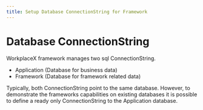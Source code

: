 ```yaml
---
title: Setup Database ConnectionString for Framework
--- 
```


# Database ConnectionString
WorkplaceX framework manages two sql ConnectionString.
* Application (Database for business data)
* Framework (Database for framework related data)

Typically, both ConnectionString point to the same database. However, to demonstrate the frameworks capabilities on existing databases it is possible to define a ready only ConnectionString to the Application database.